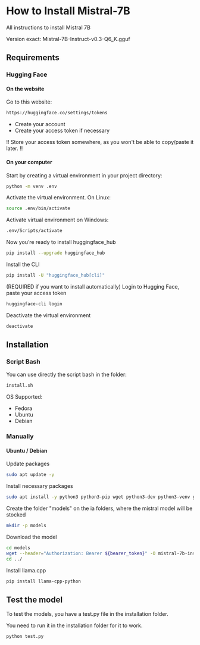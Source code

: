 # How to Install Mistral-7B

All instructions to install Mistral 7B

Version exact: Mistral-7B-Instruct-v0.3-Q6_K.gguf

## Requirements

### Hugging Face

#### On the website

Go to this website:
```bash
https://huggingface.co/settings/tokens
```

- Create your account
- Create your access token if necessary

!! Store your access token somewhere, as you won't be able to copy/paste it later. !!

#### On your computer
Start by creating a virtual environment in your project directory:
```bash
python -m venv .env
```

Activate the virtual environment. On Linux:
```bash
source .env/bin/activate
```

Activate virtual environment on Windows:
```bash
.env/Scripts/activate
```

Now you’re ready to install huggingface_hub
```bash
pip install --upgrade huggingface_hub
```

Install the CLI
```bash
pip install -U "huggingface_hub[cli]"
```

(REQUIRED if you want to install automatically) Login to Hugging Face, paste your access token
```bash
huggingface-cli login
```

Deactivate the virtual environment
```bash
deactivate
```

## Installation

### Script Bash

You can use directly the script bash in the folder:
```bash
install.sh
```

OS Supported:
- Fedora
- Ubuntu
- Debian

### Manually

#### Ubuntu / Debian

Update packages
```bash
sudo apt update -y
```

Install necessary packages
```bash
sudo apt install -y python3 python3-pip wget python3-dev python3-venv gcc g++ make jq
```

Create the folder "models" on the ia folders, where the mistral model will be stocked
```bash
mkdir -p models
```

Download the model
```bash
cd models
wget --header="Authorization: Bearer ${bearer_token}" -O mistral-7b-instruct-v0.3.Q6_K.gguf https://huggingface.co/bartowski/Mistral-7B-Instruct-v0.3-GGUF/resolve/main/Mistral-7B-Instruct-v0.3-Q6_K.gguf
cd ../
```

Install llama.cpp
```bash
pip install llama-cpp-python
```

## Test the model

To test the models, you have a test.py file in the installation folder.

You need to run it in the installation folder for it to work.

```bash
python test.py
```